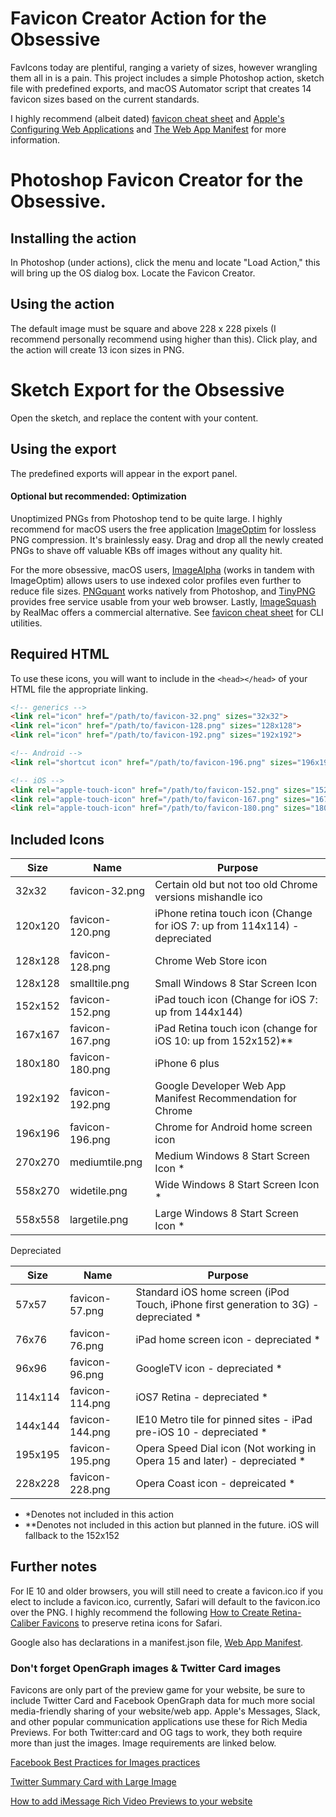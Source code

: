 # Favicon Creator Action for the Obsessive

FavIcons today are plentiful, ranging a variety of sizes, however wrangling them all in is a pain. This project includes a simple Photoshop action, sketch file with predefined exports, and macOS Automator script that creates 14 favicon sizes based on the current standards. 

I highly recommend (albeit dated) [favicon cheat sheet](https://github.com/audreyr/favicon-cheat-sheet) and [Apple's Configuring Web Applications](https://developer.apple.com/library/content/documentation/AppleApplications/Reference/SafariWebContent/ConfiguringWebApplications/ConfiguringWebApplications.html) and [The Web App Manifest](https://developers.google.com/web/fundamentals/web-app-manifest/) for more information.

# Photoshop Favicon Creator for the Obsessive.

## Installing the action

In Photoshop (under actions), click the menu and locate "Load Action," this will bring up the OS dialog box. Locate the Favicon Creator.

## Using the action

The default image must be square and above 228 x 228 pixels (I recommend personally recommend using higher than this). Click play, and the action will create 13 icon sizes in PNG.


# Sketch Export for the Obsessive

Open the sketch, and replace the content with your content. 

## Using the export
 The predefined exports will appear in the export panel.  


#### Optional but recommended: Optimization

Unoptimized PNGs from Photoshop tend to be quite large. I highly recommend for macOS users the free application [ImageOptim](https://imageoptim.com/mac) for lossless PNG compression. It's brainlessly easy. Drag and drop all the newly created PNGs to shave off valuable KBs off images without any quality hit.

For the more obsessive, macOS users, [ImageAlpha](https://pngmini.com/) (works in tandem with ImageOptim) allows users to use indexed color profiles even further to reduce file sizes. [PNGquant](https://pngquant.org/) works natively from Photoshop, and [TinyPNG](https://tinypng.com/) provides free service usable from your web browser. Lastly, [ImageSquash](https://www.realmacsoftware.com/squash/) by RealMac offers a commercial alternative. See [favicon cheat sheet](https://github.com/audreyr/favicon-cheat-sheet) for CLI utilities.


## Required HTML


To use these icons, you will want to include in the `<head></head>` of your HTML file the appropriate linking.


```html
<!-- generics -->
<link rel="icon" href="/path/to/favicon-32.png" sizes="32x32">
<link rel="icon" href="/path/to/favicon-128.png" sizes="128x128">
<link rel="icon" href="/path/to/favicon-192.png" sizes="192x192">

<!-- Android -->
<link rel="shortcut icon" href="/path/to/favicon-196.png" sizes="196x196">

<!-- iOS -->
<link rel="apple-touch-icon" href="/path/to/favicon-152.png" sizes="152x152">
<link rel="apple-touch-icon" href="/path/to/favicon-167.png" sizes="167x167">
<link rel="apple-touch-icon" href="/path/to/favicon-180.png" sizes="180x180">
```

## Included Icons


Size | Name | Purpose
---- | ---- | -------
32x32  | favicon-32.png | Certain old but not too old Chrome versions mishandle ico
120x120 | favicon-120.png | iPhone retina touch icon (Change for iOS 7: up from 114x114) - depreciated
128x128 | favicon-128.png | Chrome Web Store icon
128x128 | smalltile.png  | Small Windows 8 Star Screen Icon
152x152 | favicon-152.png | iPad touch icon (Change for iOS 7: up from 144x144)
167x167 | favicon-167.png | iPad Retina touch icon (change for iOS 10: up from 152x152)**
180x180 | favicon-180.png | iPhone 6 plus
192x192 | favicon-192.png | Google Developer Web App Manifest Recommendation for Chrome
196x196 | favicon-196.png | Chrome for Android home screen icon
270x270 | mediumtile.png |  Medium Windows 8 Start Screen Icon *
558x270 | widetile.png  |  Wide Windows 8 Start Screen Icon *
558x558 | largetile.png  |  Large Windows 8 Start Screen Icon *


Depreciated 

Size | Name | Purpose
---- | ---- | -------
57x57  | favicon-57.png | Standard iOS home screen (iPod Touch, iPhone first generation to 3G) - depreciated *
76x76  | favicon-76.png | iPad home screen icon - depreciated *
96x96  | favicon-96.png | GoogleTV icon - depreciated *
114x114 | favicon-114.png | iOS7 Retina - depreciated *
144x144 | favicon-144.png | IE10 Metro tile for pinned sites - iPad pre-iOS 10 - depreciated *
195x195 | favicon-195.png | Opera Speed Dial icon (Not working in Opera 15 and later) - depreciated *
228x228 | favicon-228.png | Opera Coast icon - depreicated *

* *Denotes not included in this action
* **Denotes not included in this action but planned in the future. iOS will fallback to the 152x152

## Further notes

For IE 10 and older browsers, you will still need to create a favicon.ico if you elect to include a favicon.ico, currently, Safari will default to the favicon.ico over the PNG. I highly recommend the following [How to Create Retina-Caliber Favicons](https://daringfireball.net/2013/01/retina_favicons) to preserve retina icons for Safari.

Google also has declarations in a manifest.json file, [Web App Manifest](https://developers.google.com/web/fundamentals/web-app-manifest/).

### Don't forget OpenGraph images & Twitter Card images

Favicons are only part of the preview game for your website, be sure to include Twitter Card and Facebook OpenGraph data for much more social media-friendly sharing of your website/web app. Apple's Messages, Slack, and other popular communication applications use these for Rich Media Previews. For both Twitter:card and OG tags to work, they both require more than just the images. Image requirements are linked below.

[Facebook Best Practices for Images practices](https://developers.facebook.com/docs/sharing/best-practices#images)

[Twitter Summary Card with Large Image](https://dev.twitter.com/cards/types/summary-large-image)

[How to add iMessage Rich Video Previews to your website](https://www.emergeinteractive.com/insights/detail/rich-video-previews-in-ios-macos-messages)
